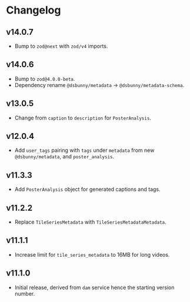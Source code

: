 # Changelog
## v14.0.7
- Bump to `zod@next` with `zod/v4` imports.

## v14.0.6
- Bump to `zod@4.0.0-beta`.
- Dependency rename `@dsbunny/metadata` → `@dsbunny/metadata-schema`.

## v13.0.5
- Change from `caption` to `description` for `PosterAnalysis`.

## v12.0.4
- Add `user_tags` pairing with `tags` under `metadata` from new `@dsbunny/metadata`, and `poster_analysis`.

## v11.3.3
- Add `PosterAnalysis` object for generated captions and tags.

## v11.2.2
- Replace `TileSeriesMetadata` with `TileSeriesMetadataMetadata`.

## v11.1.1
- Increase limit for `tile_series_metadata` to 16MB for long videos.

## v11.1.0
- Initial release, derived from `dam` service hence the starting version number.
